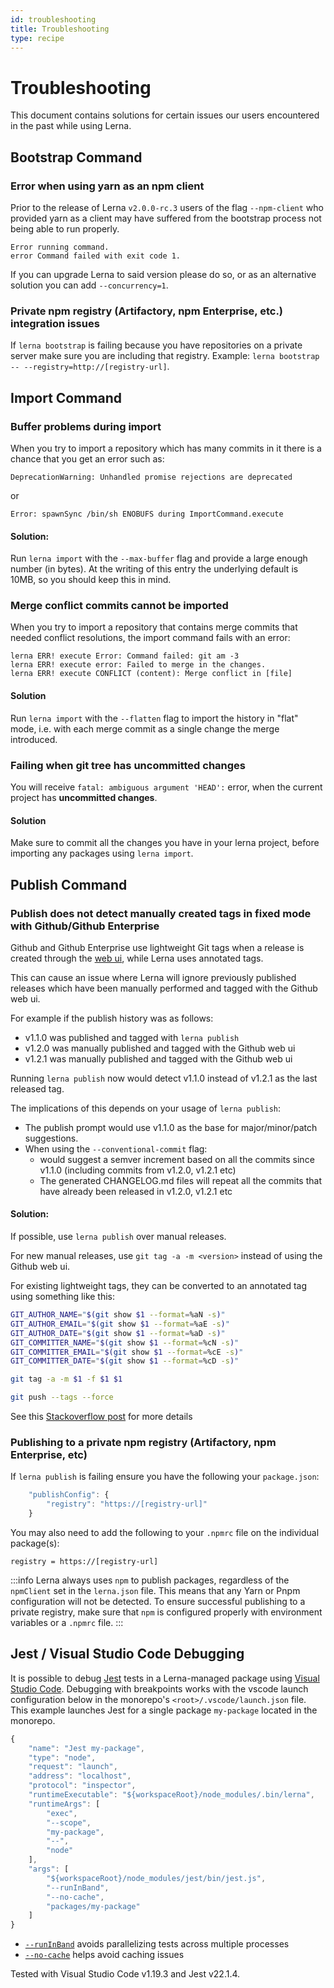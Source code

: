```yaml
---
id: troubleshooting
title: Troubleshooting
type: recipe
---
```


# Troubleshooting

This document contains solutions for certain issues our users encountered
in the past while using Lerna.

## Bootstrap Command

### Error when using yarn as an npm client

Prior to the release of Lerna `v2.0.0-rc.3` users of the flag `--npm-client`
who provided yarn as a client may have suffered from the bootstrap process
not being able to run properly.

```
Error running command.
error Command failed with exit code 1.
```

If you can upgrade Lerna to said version please do so, or as an alternative
solution you can add `--concurrency=1`.

### Private npm registry (Artifactory, npm Enterprise, etc.) integration issues

If `lerna bootstrap` is failing because you have repositories on a private server make sure you are including that registry. Example: `lerna bootstrap -- --registry=http://[registry-url]`.

## Import Command

### Buffer problems during import

When you try to import a repository which has many commits in it there is a
chance that you get an error such as:

```
DeprecationWarning: Unhandled promise rejections are deprecated
```

or

```
Error: spawnSync /bin/sh ENOBUFS during ImportCommand.execute
```

#### Solution:

Run `lerna import` with the `--max-buffer` flag and provide a large enough
number (in bytes). At the writing of this entry the underlying default is
10MB, so you should keep this in mind.

### Merge conflict commits cannot be imported

When you try to import a repository that contains merge commits that needed
conflict resolutions, the import command fails with an error:

```
lerna ERR! execute Error: Command failed: git am -3
lerna ERR! execute error: Failed to merge in the changes.
lerna ERR! execute CONFLICT (content): Merge conflict in [file]
```

#### Solution

Run `lerna import` with the `--flatten` flag to import the history in "flat"
mode, i.e. with each merge commit as a single change the merge introduced.

### Failing when git tree has uncommitted changes

You will receive `fatal: ambiguous argument 'HEAD':` error, when the current project has **uncommitted changes**.

#### Solution

Make sure to commit all the changes you have in your lerna project, before importing any packages using `lerna import`.

## Publish Command

### Publish does not detect manually created tags in fixed mode with Github/Github Enterprise

Github and Github Enterprise use lightweight Git tags when a release is created through the [web ui](https://help.github.com/articles/working-with-tags),
while Lerna uses annotated tags.

This can cause an issue where Lerna will ignore previously published releases which have been manually performed and
tagged with the Github web ui.

For example if the publish history was as follows:

- v1.1.0 was published and tagged with `lerna publish`
- v1.2.0 was manually published and tagged with the Github web ui
- v1.2.1 was manually published and tagged with the Github web ui

Running `lerna publish` now would detect v1.1.0 instead of v1.2.1 as the last released tag.

The implications of this depends on your usage of `lerna publish`:

- The publish prompt would use v1.1.0 as the base for major/minor/patch suggestions.
- When using the `--conventional-commit` flag:
  - would suggest a semver increment based on all the commits since v1.1.0 (including commits from v1.2.0, v1.2.1 etc)
  - The generated CHANGELOG.md files will repeat all the commits that have already been released in v1.2.0, v1.2.1 etc

#### Solution:

If possible, use `lerna publish` over manual releases.

For new manual releases, use `git tag -a -m <version>` instead of using the Github web ui.

For existing lightweight tags, they can be converted to an annotated tag using something like this:

```sh
GIT_AUTHOR_NAME="$(git show $1 --format=%aN -s)"
GIT_AUTHOR_EMAIL="$(git show $1 --format=%aE -s)"
GIT_AUTHOR_DATE="$(git show $1 --format=%aD -s)"
GIT_COMMITTER_NAME="$(git show $1 --format=%cN -s)"
GIT_COMMITTER_EMAIL="$(git show $1 --format=%cE -s)"
GIT_COMMITTER_DATE="$(git show $1 --format=%cD -s)"

git tag -a -m $1 -f $1 $1

git push --tags --force
```

See this [Stackoverflow post](https://stackoverflow.com/questions/5002555/can-a-lightweight-tag-be-converted-to-an-annotated-tag) for more details

### Publishing to a private npm registry (Artifactory, npm Enterprise, etc)

If `lerna publish` is failing ensure you have the following your `package.json`:

```javascript
	"publishConfig": {
		"registry": "https://[registry-url]"
	}
```

You may also need to add the following to your `.npmrc` file on the individual package(s):

```
registry = https://[registry-url]
```

:::info
Lerna always uses `npm` to publish packages, regardless of the `npmClient` set in the `lerna.json` file. This means that any Yarn or Pnpm configuration will not be detected. To ensure successful publishing to a private registry, make sure that `npm` is configured properly with environment variables or a `.npmrc` file.
:::

## Jest / Visual Studio Code Debugging

It is possible to debug [Jest](https://facebook.github.io/jest/) tests in a Lerna-managed package using [Visual Studio Code](https://code.visualstudio.com/). Debugging with breakpoints works with the vscode launch configuration below in the monorepo's `<root>/.vscode/launch.json` file. This example launches Jest for a single package `my-package` located in the monorepo.

```javascript
{
    "name": "Jest my-package",
    "type": "node",
    "request": "launch",
    "address": "localhost",
    "protocol": "inspector",
    "runtimeExecutable": "${workspaceRoot}/node_modules/.bin/lerna",
    "runtimeArgs": [
        "exec",
        "--scope",
        "my-package",
        "--",
        "node"
    ],
    "args": [
        "${workspaceRoot}/node_modules/jest/bin/jest.js",
        "--runInBand",
        "--no-cache",
        "packages/my-package"
    ]
}
```

- [`--runInBand`](https://facebook.github.io/jest/docs/en/cli.html#runinband) avoids parallelizing tests across multiple processes
- [`--no-cache`](https://facebook.github.io/jest/docs/en/cli.html#cache) helps avoid caching issues

Tested with Visual Studio Code v1.19.3 and Jest v22.1.4.
